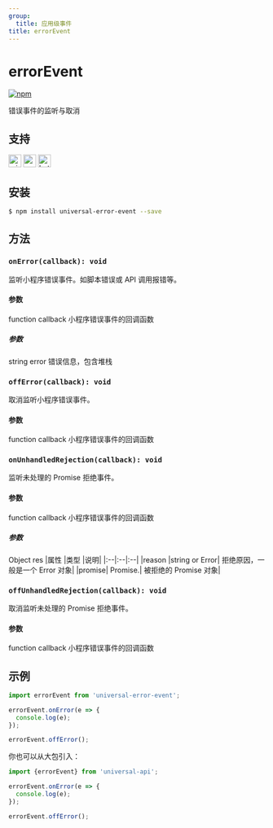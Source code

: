 ```yaml
---
group:
  title: 应用级事件
title: errorEvent
---
```


# errorEvent 
[![npm](https://img.shields.io/npm/v/universal-error-event.svg)](https://www.npmjs.com/package/universal-error-event)

错误事件的监听与取消

## 支持
<img alt="miniApp" src="https://gw.alicdn.com/tfs/TB1bBpmbRCw3KVjSZFuXXcAOpXa-200-200.svg" width="25px" height="25px" /> <img alt="wechatMiniprogram" src="https://img.alicdn.com/tfs/TB1slcYdxv1gK0jSZFFXXb0sXXa-200-200.svg" width="25px" height="25px"> <img alt="bytedanceMicroApp" src="https://gw.alicdn.com/tfs/TB1jFtVzO_1gK0jSZFqXXcpaXXa-200-200.svg" width="25px" height="25px">

## 安装

```bash
$ npm install universal-error-event --save
```

## 方法

### `onError(callback): void`

监听小程序错误事件。如脚本错误或 API 调用报错等。

#### 参数
function callback
小程序错误事件的回调函数

##### 参数
string error
错误信息，包含堆栈

### `offError(callback): void`

取消监听小程序错误事件。

#### 参数
function callback
小程序错误事件的回调函数

### `onUnhandledRejection(callback): void`

监听未处理的 Promise 拒绝事件。

#### 参数
function callback
小程序错误事件的回调函数

##### 参数
Object res
|属性	|类型	|说明|
|:--|:--|:--|
|reason	|string or Error|	拒绝原因，一般是一个 Error 对象|
|promise|	Promise.<any>|	被拒绝的 Promise 对象|

### `offUnhandledRejection(callback): void`

取消监听未处理的 Promise 拒绝事件。

#### 参数
function callback
小程序错误事件的回调函数

## 示例

```js
import errorEvent from 'universal-error-event';

errorEvent.onError(e => {
  console.log(e);
});

errorEvent.offError();
```

你也可以从大包引入：

```js
import {errorEvent} from 'universal-api';

errorEvent.onError(e => {
  console.log(e);
});

errorEvent.offError();
```
